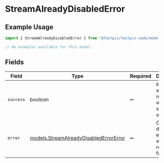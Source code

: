 # StreamAlreadyDisabledError

## Example Usage

```typescript
import { StreamAlreadyDisabledError } from "@fastpix/fastpix-node/models/errors";

// No examples available for this model
```

## Fields

| Field                                                                                     | Type                                                                                      | Required                                                                                  | Description                                                                               | Example                                                                                   |
| ----------------------------------------------------------------------------------------- | ----------------------------------------------------------------------------------------- | ----------------------------------------------------------------------------------------- | ----------------------------------------------------------------------------------------- | ----------------------------------------------------------------------------------------- |
| `success`                                                                                 | *boolean*                                                                                 | :heavy_minus_sign:                                                                        | Indicates whether the request was successful or not.                                      | false                                                                                     |
| `error`                                                                                   | [models.StreamAlreadyDisabledErrorError](../../models/streamalreadydisablederrorerror.md) | :heavy_minus_sign:                                                                        | Contains details explaining why the request failed.                                       |                                                                                           |